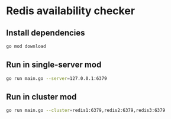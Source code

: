 # Redis availability checker

## Install dependencies

```bash
go mod download
```

## Run in single-server mod

```bash
go run main.go --server=127.0.0.1:6379
```

## Run in cluster mod

```bash
go run main.go --cluster=redis1:6379,redis2:6379,redis3:6379
```
